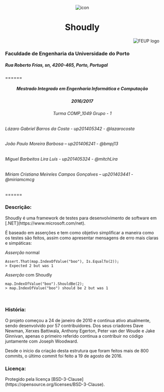 <p align="center">
  <img src="https://github.com/bmpj13/shouldly/blob/master/ESOF/resources/images/ShouldlyLogo.png" alt="icon">
</p>
<h1 align="center">Shoudly</h1>

<p align="right">
  <img src="https://github.com/bmpj13/shouldly/blob/master/ESOF/resources/images/FEUPlogo.png" alt="FEUP logo">
</p>
<h3>Faculdade de Engenharia da Universidade do Porto</h3> 
<h5>Rua Roberto Frias, sn, 4200-465, Porto, Portugal</h5>
======

<h5 align="center"> Mestrado Integrado em Engenharia Informática e Computação</h5>
<h5 align="center"> 2016/2017</h5>
<h6 align="center">Turma COMP_1049 Grupo - 1</h6>
<h6>Lázaro Gabriel Barros da Costa - up201405342 - @lazarocosta</h6>
<h6>João Paulo Moreira Barbosa – up201406241 - @bmpj13</h6>
<h6>Miguel Barbeitos Lira Luís - up201405324 - @mitchLira</h6>
<h6>Miriam Cristiana Meireles Campos Gonçalves – up201403441 - @miriamcmcg</h6>
======

<h3>Descrição:</h3>
Shoudly é uma framework de testes para desenvolvimento de software em [.NET](https://www.microsoft.com/net).

É baseado em asserções e tem como objetivo simplificar a maneira como os testes são feitos, assim como 
apresentar mensagens de erro mais claras e simpáticas:


*Asserção* normal

    Assert.That(map.IndexOfValue("boo"), Is.EqualTo(2));
    > Expected 2 but was 1
    
*Asserção* com Shoudly

    map.IndexOfValue("boo").ShouldBe(2);
    > map.IndexOfValue("boo") should be 2 but was 1

<br>
<h3>História:</h3>
O projeto começou a 24 de janeiro de 2010 e continua ativo atualmente, sendo desenvolvido por 57 contribuidores.
Dos seus criadores Dave Newman, Xerxes Battiwala, Anthony Egerton, Peter van der Woude e Jake Ginnivan, 
apenas o primeiro referido continua a contribuir no código juntamente com Joseph Woodward.

Desde o início da criação desta estrutura que foram feitos mais de 800 commits, o último commit foi feito a 19 de agosto de 2016.

<h3>Licença:</h3>
Protegido pela licença [BSD-3-Clause](https://opensource.org/licenses/BSD-3-Clause).
